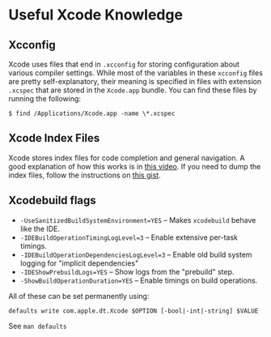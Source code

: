 Useful Xcode Knowledge
=======================

Xcconfig
--------

Xcode uses files that end in `.xcconfig` for storing configuration about various compiler settings.
While most of the variables in these `xcconfig` files are pretty self-explanatory, their meaning is 
specified in files with extension `.xcspec` that are stored in the `Xcode.app` bundle. You can find
these files by running the following:

```
$ find /Applications/Xcode.app -name \*.xcspec
```

Xcode Index Files
-----------------

Xcode stores index files for code completion and general navigation. A good explanation of how this works
is in [this video](https://www.youtube.com/watch?v=jGJhnIT-D2M). If you need to dump the index files, 
follow the instructions on [this gist](https://gist.github.com/kastiglione/fd9516db3cc93c9bdbeb5665f7d49985).

Xcodebuild flags
----------------

* `-UseSanitizedBuildSystemEnvironment=YES` – Makes `xcodebuild` behave like the IDE.
* `-IDEBuildOperationTimingLogLevel=3` – Enable extensive per-task timings.
* `-IDEBuildOperationDependenciesLogLevel=3` – Enable old build system logging for "implicit dependencies"
* `-IDEShowPrebuildLogs=YES` – Show logs from the "prebuild" step.
* `-ShowBuildOperationDuration=YES` – Enable timings on build operations.

All of these can be set permanently using:
```
defaults write com.apple.dt.Xcode $OPTION [-bool|-int|-string] $VALUE
```
See `man defaults`
